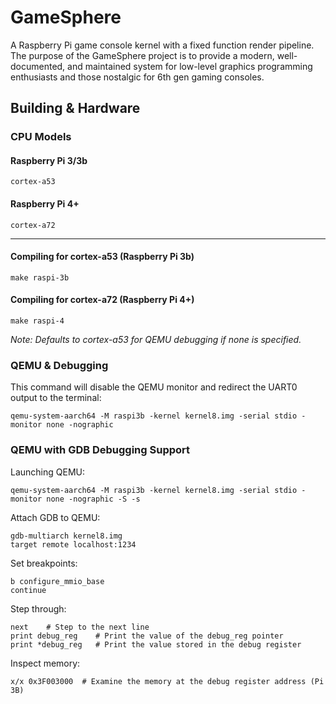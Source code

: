# GameSphere
A Raspberry Pi game console kernel with a fixed function render pipeline. The purpose of the GameSphere project is to provide a modern, well-documented, and maintained system for low-level graphics programming enthusiasts and those nostalgic for 6th gen gaming consoles.

## Building & Hardware

### CPU Models

#### Raspberry Pi 3/3b
```
cortex-a53
```

#### Raspberry Pi 4+
```
cortex-a72
```

<hr>

#### Compiling for cortex-a53 (Raspberry Pi 3b)
```
make raspi-3b
```

#### Compiling for cortex-a72 (Raspberry Pi 4+)
```
make raspi-4
```

*Note: Defaults to cortex-a53 for QEMU debugging if none is specified.*

### QEMU & Debugging

This command will disable the QEMU monitor and redirect the UART0 output to the terminal:
```
qemu-system-aarch64 -M raspi3b -kernel kernel8.img -serial stdio -monitor none -nographic
```

### QEMU with GDB Debugging Support

Launching QEMU:
```
qemu-system-aarch64 -M raspi3b -kernel kernel8.img -serial stdio -monitor none -nographic -S -s
```

Attach GDB to QEMU:
```
gdb-multiarch kernel8.img
target remote localhost:1234
```

Set breakpoints: 
```
b configure_mmio_base
continue
```

Step through:
```
next    # Step to the next line
print debug_reg    # Print the value of the debug_reg pointer
print *debug_reg   # Print the value stored in the debug register
```

Inspect memory:
```
x/x 0x3F003000  # Examine the memory at the debug register address (Pi 3B)
```